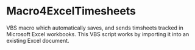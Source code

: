# Macro4ExcelTimesheets
VBS macro which automatically saves, and sends timsheets tracked in Microsoft Excel workbooks.
This VBS script works by importing it into an existing Excel document.

